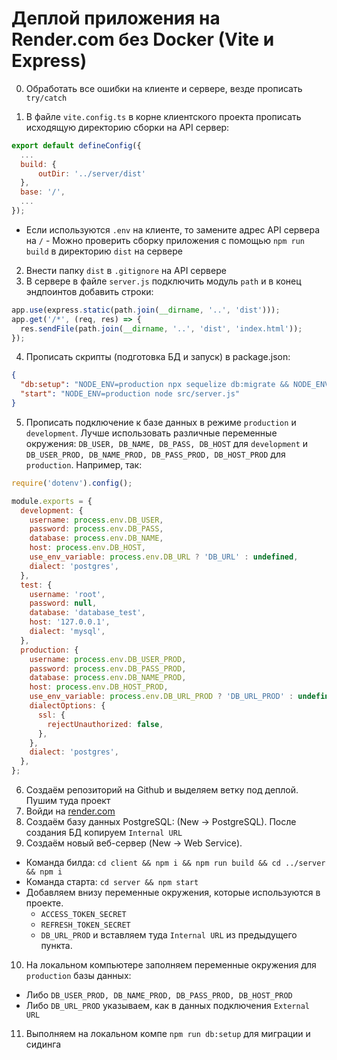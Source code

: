 # Деплой приложения на Render.com без Docker (Vite и Express)

0. Обработать все ошибки на клиенте и сервере, везде прописать `try/catch`

1. В файле `vite.config.ts` в корне клиентского проекта прописать исходящую директорию сборки на API
   сервер:

```js
export default defineConfig({
  ...
  build: {
      outDir: '../server/dist'
  },
  base: '/',
  ...
});
```

- Если используются `.env` на клиенте, то замените адрес API сервера на `/` - Можно проверить сборку
  приложения с помощью `npm run build` в директорию `dist` на сервере

2. Внести папку `dist` в `.gitignore` на API сервере
3. В сервере в файле `server.js` подключить модуль `path` и в конец эндпоинтов добавить строки:

```js
app.use(express.static(path.join(__dirname, '..', 'dist')));
app.get('/*', (req, res) => {
  res.sendFile(path.join(__dirname, '..', 'dist', 'index.html'));
});
```

4. Прописать скрипты (подготовка БД и запуск) в package.json:

```json
{
  "db:setup": "NODE_ENV=production npx sequelize db:migrate && NODE_ENV=production npx sequelize db:seed:all",
  "start": "NODE_ENV=production node src/server.js"
}
```

5. Прописать подключение к базе данных в режиме `production` и `development`. Лучше использовать
   различные переменные окружения: `DB_USER, DB_NAME, DB_PASS, DB_HOST` для `development` и
   `DB_USER_PROD, DB_NAME_PROD, DB_PASS_PROD, DB_HOST_PROD` для `production`. Например, так:

```js
require('dotenv').config();

module.exports = {
  development: {
    username: process.env.DB_USER,
    password: process.env.DB_PASS,
    database: process.env.DB_NAME,
    host: process.env.DB_HOST,
    use_env_variable: process.env.DB_URL ? 'DB_URL' : undefined,
    dialect: 'postgres',
  },
  test: {
    username: 'root',
    password: null,
    database: 'database_test',
    host: '127.0.0.1',
    dialect: 'mysql',
  },
  production: {
    username: process.env.DB_USER_PROD,
    password: process.env.DB_PASS_PROD,
    database: process.env.DB_NAME_PROD,
    host: process.env.DB_HOST_PROD,
    use_env_variable: process.env.DB_URL_PROD ? 'DB_URL_PROD' : undefined,
    dialectOptions: {
      ssl: {
        rejectUnauthorized: false,
      },
    },
    dialect: 'postgres',
  },
};
```

6. Создаём репозиторий на Github и выделяем ветку под деплой. Пушим туда проект
7. Войди на [render.com](http://render.com/)
8. Создаём базу данных PostgreSQL: (New -> PostgreSQL). После создания БД копируем `Internal URL`
9. Создаём новый веб-сервер (New -> Web Service).

- Команда билда: `cd client && npm i && npm run build && cd ../server && npm i`
- Команда старта: `cd server && npm start`
- Добавляем внизу переменные окружения, которые используются в проекте.
  - `ACCESS_TOKEN_SECRET`
  - `REFRESH_TOKEN_SECRET`
  - `DB_URL_PROD` и вставляем туда `Internal URL` из предыдущего пункта.

10. На локальном компьютере заполняем переменные окружения для `production` базы данных:

- Либо `DB_USER_PROD, DB_NAME_PROD, DB_PASS_PROD, DB_HOST_PROD`
- Либо `DB_URL_PROD` указываем, как в данных подключения `External URL`

11. Выполняем на локальном компе `npm run db:setup` для миграции и сидинга
